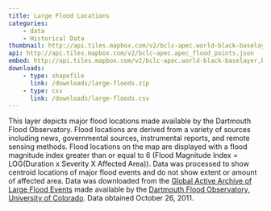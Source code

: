 ```yaml
---
title: Large Flood Locations
categories: 
    - data
    - Historical Data
thumbnail: http://api.tiles.mapbox.com/v2/bclc-apec.world-black-baselayer,bclc-apec.apec_flood_points,mapbox.world-borders-light/3/6/3.png128
api: http://api.tiles.mapbox.com/v2/bclc-apec.apec_flood_points.json
embed: http://api.tiles.mapbox.com/v2/bclc-apec.world-black-baselayer,bclc-apec.apec_flood_points,mapbox.world-borders-light/mm/zoompan,tooltips,legend,zoomwheel,bwdetect,zoombox,attribution.html#3/14.212612560780041/132.0442577991364
downloads:
    - type: shapefile
      link: /downloads/large-floods.zip
    - type: csv
      link: /downloads/large-floods.csv
---
```

<p>This layer depicts major flood locations made available by the Dartmouth Flood Observatory. Flood locations are derived from a variety of sources including news, governmental sources, instrumental reports, and remote sensing methods. Flood locations on the map are displayed with a flood magnitude index greater than or equal to 6 (Flood Magnitude Index = LOG(Duration x Severity X Affected Area)). Data was processed to show centroid locations of major flood events and do not show extent or amount of affected area.  Data was downloaded from the <a href="http://floodobservatory.colorado.edu/">Global Active Archive of Large Flood Events</a> made available by the <a href="http://floodobservatory.colorado.edu/">Dartmouth Flood Observatory, University of Colorado</a>. Data obtained October 26, 2011.</p>